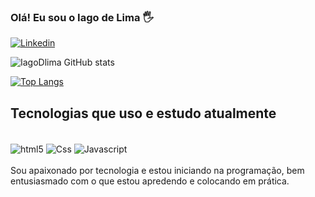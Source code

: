 
### Olá! Eu sou o Iago de Lima 🖐️

[![Linkedin](https://img.shields.io/badge/LinkedIn-0077B5?=for-the-badge&logo=linkedin&logoColor=white)](https://www.linkedin.com/in/iago-de-lima-237a6a223/)

![IagoDlima GitHub stats](https://github-readme-stats.vercel.app/api?username=IagoDlima&show_icons=true&theme=dracula)

[![Top Langs](https://github-readme-stats.vercel.app/api/top-langs/?username=IagoDlima)](https://github.com/anuraghazra/github-readme-stats)
## Tecnologias que uso e estudo atualmente

<div style="display: inline_block"><br>
<img align="center" alt="html5" src="https://img.shields.io/badge/HTML-239120?style=for-the-badge&logo=html5&logoColor=white">
<img align="center" alt="Css" src="https://img.shields.io/badge/CSS3-1572B6?style=for-the-badge&logo=css3&logoColor=white">
<img align="center" alt="Javascript" src="https://img.shields.io/badge/JavaScript-F7DF1E?style=for-the-badge&logo=javascript&logoColor=black">



</div><br>
Sou apaixonado por tecnologia e estou iniciando na programação, bem entusiasmado com o que estou apredendo e colocando em prática.
